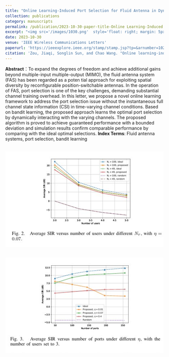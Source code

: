```yaml
---
title: "Online Learning-Induced Port Selection for Fluid Antenna in Dynamic Channel Environment"
collection: publications
category: manuscripts
permalink: /publication/2023-10-30-paper-title-Online Learning-Induced Port Selection for Fluid Antenna in Dynamic Channel Environment
excerpt: "<img src='/images/1030.png'  style='float: right; margin: 5px;'> "This letter proposes an online learning framework for port selection in fluid antenna systems using bandit learning to adapt to dynamic channels without full CSI, achieving comparable performance to ideal selections.
date: 2023-10-30
venue: 'IEEE Wireless Communications Letters'
paperurl: 'https://ieeexplore.ieee.org/stamp/stamp.jsp?tp=&arnumber=10299674'
citation: 'Zou, Jiaqi, Songlin Sun, and Chao Wang. "Online learning-induced port selection for fluid antenna in dynamic channel environment." IEEE Wireless Communications Letters 13.2 (2023): 313-317.'
---
```



**Abstract**：To expand the degrees of freedom and achieve additional gains beyond multiple-input multiple-output (MIMO), the fluid antenna system (FAS) has been regarded as a poten tial approach for exploiting spatial diversity by reconfigurable position-switchable antennas. In the operation of FAS, port selection is one of the key challenges, demanding substantial channel training overhead. In this letter, we propose a novel online learning framework to address the port selection issue without the instantaneous full channel state information (CSI) in time-varying channel conditions. Based on bandit learning, the proposed approach learns the optimal port selection by dynamically interacting with the varying channels. The proposed algorithm is proved to achieve guaranteed performance with a bounded deviation and simulation results confirm comparable performance by comparing with the ideal optimal selections. 
**Index Terms**: Fluid antenna systems, port selection, bandit learning



<br/><img src='/images/10301.png' width = "600">

<br/><img src='/images/10302.png' width = "600">
